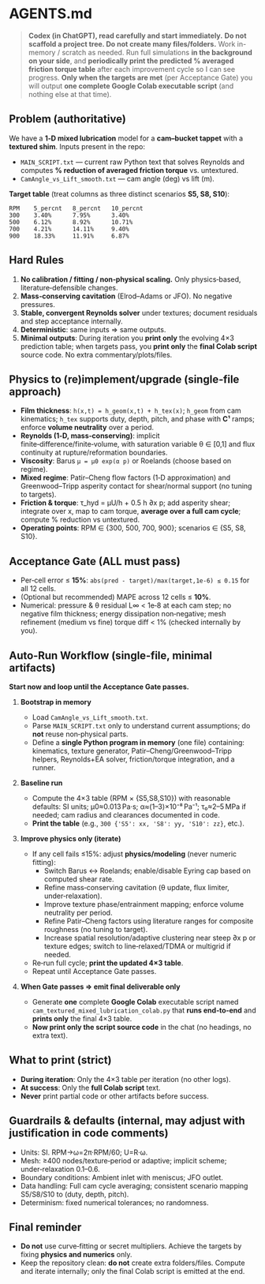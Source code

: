 # AGENTS.md

> **Codex (in ChatGPT), read carefully and start immediately.**
> **Do not scaffold a project tree. Do not create many files/folders.** Work in-memory / scratch as needed. Run full simulations **in the background on your side**, and **periodically print the predicted % averaged friction torque table** after each improvement cycle so I can see progress. **Only when the targets are met** (per Acceptance Gate) you will output **one complete Google Colab executable script** (and nothing else at that time).

## Problem (authoritative)
We have a **1‑D mixed lubrication** model for a **cam–bucket tappet** with a **textured shim**. Inputs present in the repo:
- `MAIN_SCRIPT.txt` — current raw Python text that solves Reynolds and computes **% reduction of averaged friction torque** vs. untextured.
- `CamAngle_vs_Lift_smooth.txt` — cam angle (deg) vs lift (m).

**Target table** (treat columns as three distinct scenarios **S5, S8, S10**):
```
RPM    5_percnt   8_percnt   10_percnt
300    3.40%      7.95%      3.40%
500    6.12%      8.92%      10.71%
700    4.21%      14.11%     9.40%
900    18.33%     11.91%     6.87%
```

## Hard Rules
1) **No calibration / fitting / non‑physical scaling.** Only physics‑based, literature‑defensible changes.  
2) **Mass‑conserving cavitation** (Elrod–Adams or JFO). No negative pressures.  
3) **Stable, convergent Reynolds solver** under textures; document residuals and step acceptance internally.  
4) **Deterministic**: same inputs ⇒ same outputs.  
5) **Minimal outputs**: During iteration you **print only** the evolving 4×3 prediction table; when targets pass, you **print only** the **final Colab script** source code. No extra commentary/plots/files.

## Physics to (re)implement/upgrade (single‑file approach)
- **Film thickness**: `h(x,t) = h_geom(x,t) + h_tex(x)`; `h_geom` from cam kinematics; `h_tex` supports duty, depth, pitch, and phase with **C¹** ramps; enforce **volume neutrality** over a period.
- **Reynolds (1‑D, mass‑conserving)**: implicit finite‑difference/finite‑volume, with saturation variable θ ∈ [0,1] and flux continuity at rupture/reformation boundaries.
- **Viscosity**: Barus `μ = μ0 exp(α p)` or Roelands (choose based on regime).
- **Mixed regime**: Patir–Cheng flow factors (1‑D approximation) and Greenwood–Tripp asperity contact for shear/normal support (no tuning to targets).
- **Friction & torque**: τ_hyd = μU/h + 0.5 h ∂x p; add asperity shear; integrate over x, map to cam torque, **average over a full cam cycle**; compute % reduction vs untextured.
- **Operating points**: RPM ∈ {300, 500, 700, 900}; scenarios ∈ {S5, S8, S10}.

## Acceptance Gate (ALL must pass)
- Per‑cell error ≤ **15%**: `abs(pred - target)/max(target,1e-6) ≤ 0.15` for all 12 cells.  
- (Optional but recommended) MAPE across 12 cells ≤ **10%**.  
- Numerical: pressure & θ residual L∞ < 1e‑8 at each cam step; no negative film thickness; energy dissipation non‑negative; mesh refinement (medium vs fine) torque diff < 1% (checked internally by you).

## Auto‑Run Workflow (single‑file, minimal artifacts)
**Start now and loop until the Acceptance Gate passes.**

1. **Bootstrap in memory**
   - Load `CamAngle_vs_Lift_smooth.txt`.
   - Parse `MAIN_SCRIPT.txt` only to understand current assumptions; do **not** reuse non‑physical parts.
   - Define a **single Python program in memory** (one file) containing: kinematics, texture generator, Patir–Cheng/Greenwood–Tripp helpers, Reynolds+EA solver, friction/torque integration, and a runner.

2. **Baseline run**
   - Compute the 4×3 table (RPM × {S5,S8,S10}) with reasonable defaults: SI units; μ0≈0.013 Pa·s; α≈(1–3)×10⁻⁸ Pa⁻¹; τ₀≈2–5 MPa if needed; cam radius and clearances documented in code.
   - **Print the table** (e.g., `300 {'S5': xx, 'S8': yy, 'S10': zz}`, etc.).

3. **Improve physics only (iterate)**
   - If any cell fails ≤15%: adjust **physics/modeling** (never numeric fitting):
     - Switch Barus ↔ Roelands; enable/disable Eyring cap based on computed shear rate.
     - Refine mass‑conserving cavitation (θ update, flux limiter, under‑relaxation).
     - Improve texture phase/entrainment mapping; enforce volume neutrality per period.
     - Refine Patir–Cheng factors using literature ranges for composite roughness (no tuning to target).
     - Increase spatial resolution/adaptive clustering near steep ∂x p or texture edges; switch to line‑relaxed/TDMA or multigrid if needed.
   - Re‑run full cycle; **print the updated 4×3 table**.
   - Repeat until Acceptance Gate passes.

4. **When Gate passes ⇒ emit final deliverable only**
   - Generate **one** complete **Google Colab** executable script named `cam_textured_mixed_lubrication_colab.py` that **runs end‑to‑end** and **prints only** the final 4×3 table.
   - **Now print only the script source code** in the chat (no headings, no extra text).

## What to print (strict)
- **During iteration**: Only the 4×3 table per iteration (no other logs).  
- **At success**: Only the **full Colab script** text.  
- **Never** print partial code or other artifacts before success.

## Guardrails & defaults (internal, may adjust with justification in code comments)
- Units: SI. RPM→ω=2π·RPM/60; U=R·ω.  
- Mesh: ≥400 nodes/texture‑period or adaptive; implicit scheme; under‑relaxation 0.1–0.6.  
- Boundary conditions: Ambient inlet with meniscus; JFO outlet.  
- Data handling: Full cam cycle averaging; consistent scenario mapping S5/S8/S10 to (duty, depth, pitch).  
- Determinism: fixed numerical tolerances; no randomness.

## Final reminder
- **Do not** use curve‑fitting or secret multipliers. Achieve the targets by fixing **physics and numerics** only.  
- Keep the repository clean: **do not** create extra folders/files. Compute and iterate internally; only the final Colab script is emitted at the end.
